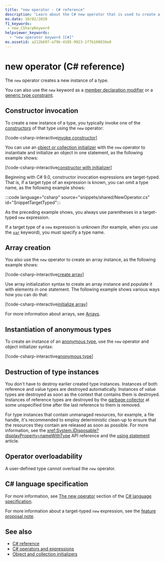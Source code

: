 ```yaml
---
title: "new operator - C# reference"
description: "Learn about the C# new operator that is used to create a new instance of a type."
ms.date: 10/02/2020
f1_keywords:
 - new_CSharpKeyword
helpviewer_keywords: 
  - "new operator keyword [C#]"
ms.assetid: a212b697-a79b-4105-9923-1f7b108036e8
---
```

# new operator (C# reference)

The `new` operator creates a new instance of a type.

You can also use the `new` keyword as a [member declaration modifier](../keywords/new-modifier.md) or a [generic type constraint](../keywords/new-constraint.md).

## Constructor invocation

To create a new instance of a type, you typically invoke one of the [constructors](../../programming-guide/classes-and-structs/constructors.md) of that type using the `new` operator:

[!code-csharp-interactive[invoke constructor](snippets/shared/NewOperator.cs#Constructor)]

You can use an [object or collection initializer](../../programming-guide/classes-and-structs/object-and-collection-initializers.md) with the `new` operator to instantiate and initialize an object in one statement, as the following example shows:

[!code-csharp-interactive[constructor with initializer](snippets/shared/NewOperator.cs#ConstructorWithInitializer)]

Beginning with C# 9.0, constructor invocation expressions are target-typed. That is, if a target type of an expression is known, you can omit a type name, as the following example shows:

:::code language="csharp" source="snippets/shared/NewOperator.cs" id="SnippetTargetTyped":::

As the preceding example shows, you always use parentheses in a target-typed `new` expression.

If a target type of a `new` expression is unknown (for example, when you use the [`var`](../keywords/var.md) keyword), you must specify a type name.

## Array creation

You also use the `new` operator to create an array instance, as the following example shows:

[!code-csharp-interactive[create array](snippets/shared/NewOperator.cs#Array)]

Use array initialization syntax to create an array instance and populate it with elements in one statement. The following example shows various ways how you can do that:

[!code-csharp-interactive[initialize array](snippets/shared/NewOperator.cs#ArrayInitialization)]

For more information about arrays, see [Arrays](../../programming-guide/arrays/index.md).

## Instantiation of anonymous types

To create an instance of an [anonymous type](../../fundamentals/types/anonymous-types.md), use the `new` operator and object initializer syntax:

[!code-csharp-interactive[anonymous type](snippets/shared/NewOperator.cs#AnonymousType)]

## Destruction of type instances

You don't have to destroy earlier created type instances. Instances of both reference and value types are destroyed automatically. Instances of value types are destroyed as soon as the context that contains them is destroyed. Instances of reference types are destroyed by the [garbage collector](../../../standard/garbage-collection/index.md) at some unspecified time after the last reference to them is removed.

For type instances that contain unmanaged resources, for example, a file handle, it's recommended to employ deterministic clean-up to ensure that the resources they contain are released as soon as possible. For more information, see the <xref:System.IDisposable?displayProperty=nameWithType> API reference and the [using statement](../keywords/using-statement.md) article.

## Operator overloadability

A user-defined type cannot overload the `new` operator.

## C# language specification

For more information, see [The new operator](~/_csharplang/spec/expressions.md#the-new-operator) section of the [C# language specification](~/_csharplang/spec/introduction.md).

For more information about a target-typed `new` expression, see the [feature proposal note](~/_csharplang/proposals/csharp-9.0/target-typed-new.md).

## See also

- [C# reference](../index.md)
- [C# operators and expressions](index.md)
- [Object and collection initializers](../../programming-guide/classes-and-structs/object-and-collection-initializers.md)
